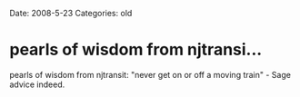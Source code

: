 Date: 2008-5-23
Categories: old

# pearls of wisdom from njtransi...

pearls of wisdom from njtransit:  "never get on or off a moving train" - Sage advice indeed.
